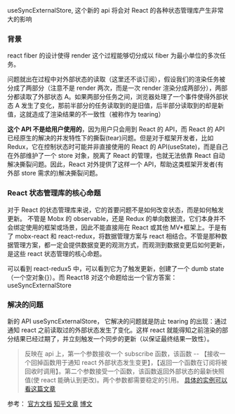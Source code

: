 useSyncExternalStore, 这个新的 api 将会对 React 的各种状态管理库产生非常大的影响

### 背景

react fiber 的设计使得 render 这个过程能够切分成以 fiber 为最小单位的多次任务。

问题就出在过程中对外部状态的读取（这里还不谈订阅），假设我们的渲染任务被分成了两部分（注意不是 render 两次，而是一次 render 渲染分成两部分），两部分都读取了外部状态 A。如果两部分任务之间，浏览器处理了一个事件使得外部状态 A 发生了变化，那前半部分的任务读取到的是旧值，后半部分读取到的却是新值，这就造成了渲染结果的不一致性（被称作为 tearing）

**这个 API 不是给用户使用的**，因为用户只会用到 React 的 API，而 React 的 API 已经原生的解决的并发特性下的撕裂(tear)问题。但是对于框架开发者，比如 Redux，它在控制状态时可能并非直接使用的 React 的 API(useState)，而是自己在外部维护了一个 store 对象，脱离了 React 的管理，也就无法依靠 React 自动解决撕裂问题。因此，React 对外提供了这样一个 API，帮助这类框架开发者(有外部 store 需求的)解决撕裂问题。

### React 状态管理库的核心命题

对于 React 的状态管理库来说，它的首要问题不是如何改变状态，而是如何触发更新。
不管是 Mobx 的 observable，还是 Redux 的单向数据流，它们本身并不会绑定使用的框架或场景，因此不能直接用在 React 或其他 MV\*框架上。于是有了 mobx-react 和 react-redux，将数据管理方案与 react 相结合。不管是那种数据管理方案，都一定会提供数据变更的观测方式，而观测到数据变更后如何更新，是这些 react 状态管理的核心命题。

可以看到 react-redux5 中，可以看到它为了触发更新，创建了一个 dumb state（一个空对象{}）。而 React18 对这个命题给出一个官方答案：useSyncExternalStore

### 解决的问题

新的 API useSyncExternalStore， 它解决的问题就是防止 tearing 的出现：通过通知 react 之前读取过的外部状态发生了变化。这样 react 就能得知之前渲染的部分结果已经过期了，并立刻触发一个同步的更新（以保证最终结果一致性）。

> 反映在 api 上，第一个参数接收一个 subscribe 函数，该函数 -- 【接收一个回掉函数用于通知 react 外部状态发生变更】，【返回一个函数在订阅将被回收时调用】。第二个参数接受一个函数，该函数返回外部状态的最新快照值(使 react 能确认到更改)。两个参数都需要稳定的引用。
> [具体的实例可以看这篇文章](https://milkmidi.medium.com/react-18-usesyncexternalstore-a427bf82c198)

参考：
[官方文档](https://zh-hans.reactjs.org/docs/hooks-reference.html#usesyncexternalstore)
[知乎文章](https://www.zhihu.com/question/50291786)
[博文](https://andyyou.github.io/2022/01/05/use-sync-external-store-with-solving-problem/)
